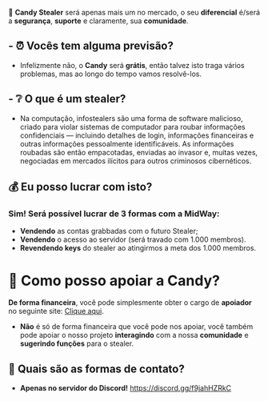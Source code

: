 🍫 **__Candy Stealer__** será apenas mais um no mercado, o seu **diferencial** é/será a **segurança**, **suporte** e claramente, sua **comunidade**.

## - ⏰ Vocês tem alguma previsão?
 - Infelizmente não, o **__Candy__** será **grátis**, então talvez isto traga vários problemas, mas ao longo do tempo vamos resolvê-los.
## - ❔ O que é um stealer?
 - Na computação, infostealers são uma forma de software malicioso, criado para violar sistemas de computador para roubar informações confidenciais — incluindo detalhes de login, informações financeiras e outras informações pessoalmente identificáveis. As informações roubadas são então empacotadas, enviadas ao invasor e, muitas vezes, negociadas em mercados ilícitos para outros criminosos cibernéticos.
## 💰 Eu posso lucrar com isto?
### Sim! Será possível lucrar de 3 formas com a MidWay:

- **Vendendo** as contas grabbadas com o futuro Stealer;
- **Vendendo** o acesso ao servidor (será travado com 1.000 membros).
- **Revendendo keys** do stealer ao atingirmos a meta dos 1.000 membros.

# 🤍 Como posso apoiar a Candy?
**De forma financeira**, você pode simplesmente obter o cargo de **apoiador** no seguinte site: [Clique aqui](https://decrypt.mginex.com/products/0192c581-db8e-7f86-83fb-cb02189d60b1).
- **Não** é só de forma financeira que você pode nos apoiar, você também pode apoiar o nosso projeto **interagindo** com a nossa **comunidade** e **sugerindo funções** para o stealer.

## 🚧 Quais são as formas de contato?
- **Apenas no servidor do Discord!**
   https://discord.gg/f9jahHZRkC
